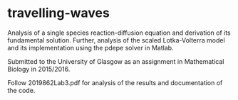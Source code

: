 # travelling-waves

Analysis of a single species reaction-diffusion equation and derivation of its fundamental solution.
Further, analysis of the scaled Lotka-Volterra model and its implementation using the pdepe solver in Matlab.

Submitted to the University of Glasgow as an assignment in Mathematical Biology in 2015/2016.

Follow 2019862Lab3.pdf for analysis of the results and documentation of the code.
